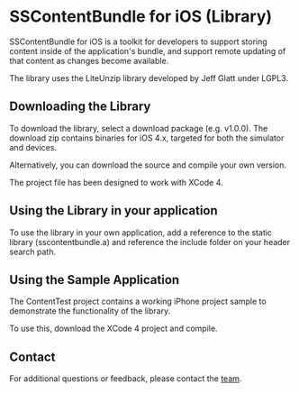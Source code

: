 SSContentBundle for iOS (Library)
===

SSContentBundle for iOS is a toolkit for developers to support storing content inside of the application's bundle, and support remote updating of that content as changes become available.

The library uses the LiteUnzip library developed by Jeff Glatt under LGPL3.

## Downloading the Library

To download the library, select a download package (e.g. v1.0.0).  The download zip contains binaries for iOS 4.x, targeted for both the simulator and devices.  

Alternatively, you can download the source and compile your own version.

The project file has been designed to work with XCode 4.

## Using the Library in your application

To use the library in your own application, add a reference to the static library (sscontentbundle.a) and reference the include folder on your header search path.  

## Using the Sample Application

The ContentTest project contains a working iPhone project sample to demonstrate the functionality of the library.

To use this, download the XCode 4 project and compile.

## Contact

For additional questions or feedback, please contact the [team](mailto:myself@stevesaxon.me).